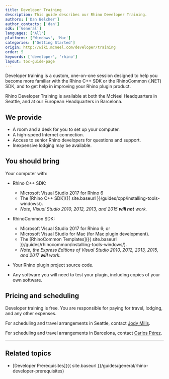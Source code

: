 ```yaml
---
title: Developer Training
description: This guide describes our Rhino Developer Training.
authors: ['Dan Belcher']
author_contacts: ['dan']
sdk: ['General']
languages: ['All']
platforms: ['Windows', 'Mac']
categories: ['Getting Started']
origin: http://wiki.mcneel.com/developer/training
order: 5
keywords: ['developer', 'rhino']
layout: toc-guide-page
---
```



Developer training is a custom, one-on-one session designed to help you become more familiar with the Rhino C++ SDK or the RhinoCommon (.NET) SDK, and to get help in improving your Rhino plugin product.

Rhino Developer Training is available at both the McNeel Headquarters in Seattle, and at our European Headquarters in Barcelona.

## We provide

* A room and a desk for you to set up your computer.
* A high-speed Internet connection.
* Access to senior Rhino developers for questions and support.
* Inexpensive lodging may be available.

## You should bring

Your computer with:

* Rhino C++ SDK:
  * Microsoft Visual Studio 2017 for Rhino 6
  * The [Rhino C++ SDK]({{ site.baseurl }}/guides/cpp/installing-tools-windows/).
  * _Note, Visual Studio 2010, 2012, 2013, and 2015 **will not** work._

* RhinoCommon SDK:
  * Microsoft Visual Studio 2017 for Rhino 6; or
  * Microsoft Visual Studio for Mac (for Mac plugin development).
  * The [RhinoCommon Templates]({{ site.baseurl }}/guides/rhinocommon/installing-tools-windows/).
  * _Note, the Express Editions of Visual Studio 2010, 2012, 2013, 2015, and 2017 **will** work._

* Your Rhino plugin project source code.
* Any software you will need to test your plugin, including copies of your own software.

## Pricing and scheduling

Developer training is free. You are responsible for paying for travel, lodging, and any other expenses.

For scheduling and travel arrangements in Seattle, contact [Jody Mills](mailto:jody@mcneel.com).

For scheduling and travel arrangements in Barcelona, contact [Carlos Pérez](mailto:carlos@mcneel.com).


---

## Related topics

- [Developer Prerequisites]({{ site.baseurl }}/guides/general/rhino-developer-prerequisites)
